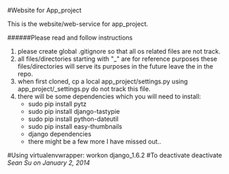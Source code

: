 #Website for App_project

This is the website/web-service for app_project.

######Please read and follow instructions
1.  please create global .gitignore so that all os related files are not track.
2.  all files/directories starting with "_" are for reference purposes these files/directories will serve its purposes in the future leave the in the repo.
3.  when first cloned, cp a local app_project/settings.py using app_project/_settings.py do not track this file.
4.  there will be some dependencies which you will need to install:
    -   sudo pip install pytz
    -   sudo pip install django-tastypie
    -   sudo pip install python-dateutil
    -   sudo pip install easy-thumbnails
    -   django dependencies
    -   there might be a few more I have missed out..
    
#Using virtualenvwrapper:
workon django_1.6.2
#To deactivate
deactivate
*Sean Su on January 2, 2014*
